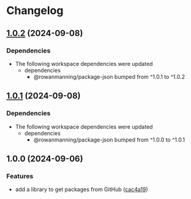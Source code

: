 # Changelog

## [1.0.2](https://github.com/rowanmanning/repo-tools/compare/package-json-github-v1.0.1...package-json-github-v1.0.2) (2024-09-08)


### Dependencies

* The following workspace dependencies were updated
  * dependencies
    * @rowanmanning/package-json bumped from ^1.0.1 to ^1.0.2

## [1.0.1](https://github.com/rowanmanning/repo-tools/compare/package-json-github-v1.0.0...package-json-github-v1.0.1) (2024-09-08)


### Dependencies

* The following workspace dependencies were updated
  * dependencies
    * @rowanmanning/package-json bumped from ^1.0.0 to ^1.0.1

## 1.0.0 (2024-09-06)


### Features

* add a library to get packages from GitHub ([cac4a19](https://github.com/rowanmanning/repo-tools/commit/cac4a19bd70532e6548b5b44b53d3ccedb254ee4))
